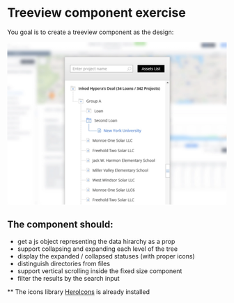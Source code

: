# Treeview component exercise

You goal is to create a treeview component as the design:

![Treeview component](./public/treeview.png)

## The component should:
- get a js object representing the data hirarchy as a prop
- support collapsing and expanding each level of the tree
- display the expanded / collapsed statuses (with proper icons)
- distinguish directories from files
- support vertical scrolling inside the fixed size component
- filter the results by the search input

** The icons library [HeroIcons](https://github.com/tailwindlabs/heroicons) is already installed